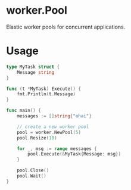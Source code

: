 worker.Pool
===========

Elastic worker pools for concurrent applications.

Usage
=====
```go
type MyTask struct {
	Message string
}

func (t *MyTask) Execute() {
	fmt.Println(t.Message)
}

func main() {
	messages := []string{"ohai"}

	// create a new worker pool
	pool = worker.NewPool(5)
	pool.Resize(10)

	for _, msg := range messages {
		pool.Execute(&MyTask{Message: msg})
	}

	pool.Close()
	pool.Wait()
}
```
